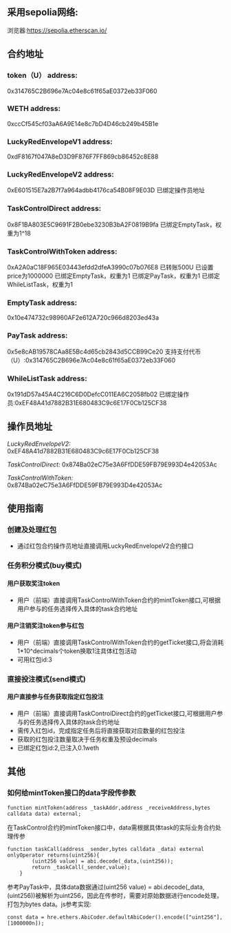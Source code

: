## 采用sepolia网络:
浏览器:https://sepolia.etherscan.io/

## 合约地址
### token（U） address:
0x314765C2B696e7Ac04e8c61f65aE0372eb33F060

### WETH address:
0xccCf545cf03aA6A9E14e8c7bD4D46cb249b45B1e

### LuckyRedEnvelopeV1 address:
0xdF8167f047A8eD3D9F876F7FF869cb86452c8E88

### LuckyRedEnvelopeV2 address:
0xE601515E7a2B7f7a964adbb4176ca54B08F9E03D
已绑定操作员地址

### TaskControlDirect address:
0x8F1BA803E5C9691F2B0ebe3230B3bA2F0819B9fa
已绑定EmptyTask，权重为1^18

### TaskControlWithToken address:
0xA2A0aC18F965E03443efdd2dfeA3990c07b076E8
已转账500U
已设置price为1000000
已绑定EmptyTask，权重为1
已绑定PayTask，权重为1
已绑定WhileListTask，权重为1

### EmptyTask address:
0x10e474732c98960AF2e612A720c966d8203ed43a

### PayTask address:
0x5e8cAB19578CAa8E5Bc4d65cb2843d5CCB99Ce20
支持支付代币（U）:0x314765C2B696e7Ac04e8c61f65aE0372eb33F060

### WhileListTask address:
0x191dD57a45A4C216C6D0DefcC011EA6C2058fb02
已绑定操作员:0xEF48A41d7882B31E680483C9c6E17F0Cb125CF38

## 操作员地址
*LuckyRedEnvelopeV2:*
0xEF48A41d7882B31E680483C9c6E17F0Cb125CF38

*TaskControlDirect:*
0x874Ba02eC75e3A6FfDDE59FB79E993D4e42053Ac

*TaskControlWithToken:*
0x874Ba02eC75e3A6FfDDE59FB79E993D4e42053Ac


## 使用指南

### 创建及处理红包
+ 通过红包合约操作员地址直接调用LuckyRedEnvelopeV2合约接口



### 任务积分模式(buy模式)
#### 用户获取奖注token
+ 用户（前端）直接调用TaskControlWithToken合约的mintToken接口,可根据用户参与的任务选择传入具体的task合约地址

#### 用户注销奖注token参与红包
+ 用户（前端）直接调用TaskControlWithToken合约的getTicket接口,将会消耗1*10^decimals个token换取1注具体红包活动
+ 可用红包id:3




### 直接投注模式(send模式)
#### 用户直接参与任务获取指定红包投注
+ 用户（前端）直接调用TaskControlDirect合约的getTicket接口,可根据用户参与的任务选择传入具体的task合约地址
+ 需传入红包id，完成指定任务后将直接获取对应数量的红包投注
+ 获取的红包投注数量取决于任务权重及预设decimals
+ 已绑定红包id:2,已注入0.1weth



## 其他
### 如何给mintToken接口的data字段传参数
```
function mintToken(address _taskAddr,address _receiveAddress,bytes calldata data) external;
```
在TaskControl合约的mintToken接口中，data需根据具体task的实际业务合约处理传参
```
function taskCall(address _sender,bytes calldata _data) external  onlyOperator returns(uint256){
        (uint256 value) = abi.decode(_data,(uint256));
        return _taskCall(_sender,value);
    }
```
参考PayTask中，具体data数据通过(uint256 value) = abi.decode(_data,(uint256))被解析为uint256，因此在传参时，需要对原始数据进行encode处理，打包为bytes data。js参考实现:
```
const data = hre.ethers.AbiCoder.defaultAbiCoder().encode(["uint256"],[1000000n]);
```